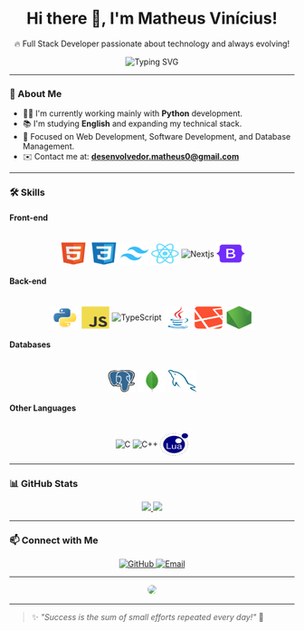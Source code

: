 <h1 align="center">Hi there 👋, I'm Matheus Vinícius!</h1>

<p align="center">
  🔥 Full Stack Developer passionate about technology and always evolving!
</p>

<p align="center">
  <img src="https://readme-typing-svg.herokuapp.com?font=Fira+Code&size=22&pause=1000&color=00C2FF&center=true&vCenter=true&width=500&lines=Full+Stack+Developer;Python,+JavaScript,+Java,+C,+Lua;Frontend+%2F+Backend+%2F+Database;Always+learning+and+improving!+🚀" alt="Typing SVG" />
</p>

---

### 🚀 About Me

- 🧑‍💻 I'm currently working mainly with **Python** development.
- 📚 I'm studying **English** and expanding my technical stack.
- 🎯 Focused on Web Development, Software Development, and Database Management.
- ✉️ Contact me at: **desenvolvedor.matheus0@gmail.com**

---

### 🛠️ Skills

#### Front-end
<div style="display: inline_block" align="center"><br>
  <img align="center" alt="HTML" height="40" width="50" src="https://raw.githubusercontent.com/devicons/devicon/master/icons/html5/html5-original.svg">
  <img align="center" alt="CSS" height="40" width="50" src="https://raw.githubusercontent.com/devicons/devicon/master/icons/css3/css3-original.svg">
  <img align="center" alt="Tailwind" height="40" width="50" src="https://raw.githubusercontent.com/devicons/devicon/master/icons/tailwindcss/tailwindcss-plain.svg">
  <img align="center" alt="React" height="40" width="50" src="https://raw.githubusercontent.com/devicons/devicon/master/icons/react/react-original.svg">
  <img align="center" alt="Nextjs" height="40" width="50" src="https://cdn.jsdelivr.net/gh/devicons/devicon/icons/nextjs/nextjs-original.svg">
  <img align="center" alt="Bootstrap" height="40" width="50" src="https://raw.githubusercontent.com/devicons/devicon/master/icons/bootstrap/bootstrap-plain.svg">
</div>

#### Back-end
<div style="display: inline_block" align="center"><br>
  <img align="center" alt="Python" height="40" width="50" src="https://raw.githubusercontent.com/devicons/devicon/master/icons/python/python-original.svg">
  <img align="center" alt="JavaScript" height="40" width="50" src="https://raw.githubusercontent.com/devicons/devicon/master/icons/javascript/javascript-original.svg">
  <img align="center" alt="TypeScript" height="40" width="50" src="https://cdn.jsdelivr.net/gh/devicons/devicon/icons/typescript/typescript-original.svg">
  <img align="center" alt="Java" height="40" width="50" src="https://raw.githubusercontent.com/devicons/devicon/master/icons/java/java-original.svg">
  <img align="center" alt="Laravel" height="40" width="50" src="https://raw.githubusercontent.com/devicons/devicon/master/icons/laravel/laravel-plain.svg">
  <img align="center" alt="Nodejs" height="40" width="50" src="https://raw.githubusercontent.com/devicons/devicon/master/icons/nodejs/nodejs-original.svg">
</div>

#### Databases
<div style="display: inline_block" align="center"><br>
  <img align="center" alt="PostgreSQL" height="40" width="50" src="https://raw.githubusercontent.com/devicons/devicon/master/icons/postgresql/postgresql-original.svg">
  <img align="center" alt="MongoDB" height="40" width="50" src="https://raw.githubusercontent.com/devicons/devicon/master/icons/mongodb/mongodb-original.svg">
  <img align="center" alt="MySQL" height="40" width="50" src="https://raw.githubusercontent.com/devicons/devicon/master/icons/mysql/mysql-original.svg">
</div>

#### Other Languages
<div style="display: inline_block" align="center"><br>
  <img align="center" alt="C" height="40" width="50" src="https://cdn.jsdelivr.net/gh/devicons/devicon/icons/c/c-original.svg">
  <img align="center" alt="C++" height="40" width="50" src="https://cdn.jsdelivr.net/gh/devicons/devicon/icons/cplusplus/cplusplus-original.svg">
  <img align="center" alt="Lua" height="40" width="50" src="https://raw.githubusercontent.com/devicons/devicon/master/icons/lua/lua-original.svg">
</div>

---

### 📊 GitHub Stats

<div align="center">
  <a href="https://github.com/oMathewus">
    <img height="180em" src="https://github-readme-stats.vercel.app/api?username=oMathewus&show_icons=true&theme=dark&include_all_commits=true&count_private=true"/>
    <img height="180em" src="https://github-readme-stats.vercel.app/api/top-langs/?username=oMathewus&layout=compact&langs_count=7&theme=dark"/>
  </a>
</div>

---

### 📫 Connect with Me

<div align="center">
  <a href="https://github.com/oMathewus" target="_blank">
    <img src="https://img.shields.io/badge/GitHub-000?style=for-the-badge&logo=github&logoColor=white" alt="GitHub"/>
  </a>
  <a href="mailto:desenvolvedor.matheus0@gmail.com" target="_blank">
    <img src="https://img.shields.io/badge/Email-D14836?style=for-the-badge&logo=gmail&logoColor=white" alt="Email"/>
  </a>
</div>

---

<div align="center">
  <img src="https://c.tenor.com/Qfs6EVvsXYIAAAAM/coffee-blow.gif" width="150" style="border-radius: 50px;">
</div>

---

> ✨ *"Success is the sum of small efforts repeated every day!"* 🚀

